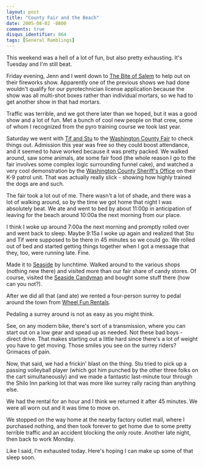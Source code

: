 ```yaml
---
layout: post
title: "County Fair and the Beach"
date: 2005-08-02 -0800
comments: true
disqus_identifier: 864
tags: [General Ramblings]
---
```

This weekend was a hell of a lot of fun, but also pretty exhausting.
It's Tuesday and I'm still beat.
 
 Friday evening, Jenn and I went down to [The Bite of
Salem](http://www.biteofsalem.com/) to help out on their fireworks show.
Apparently one of the previous shows we had done wouldn't qualify for
our pyrotechnician license application because the show was all
multi-shot boxes rather than individual mortars, so we had to get
another show in that had mortars.
 
 Traffic was terrible, and we got there later than we hoped, but it was
a good show and a lot of fun. Met a bunch of cool new people on that
crew, some of whom I recognized from the pyro training course we took
last year.
 
 Saturday we went with [Tif and Stu](http://www.stuartthompson.net) to
the [Washington County Fair](http://www.faircomplex.com/) to check
things out. Admission this year was free so they could boost attendance,
and it seemed to have worked because it was pretty packed. We walked
around, saw some animals, ate some fair food (the whole reason I go to
the fair involves some complex logic surrounding funnel cake), and
watched a very cool demonstration by the [Washington County Sheriff's
Office](http://www.co.washington.or.us/sheriff/) on their K-9 patrol
unit. That was actually really slick - showing how highly trained the
dogs are and such.
 
 The fair took a lot out of me. There wasn't a lot of shade, and there
was a lot of walking around, so by the time we got home that night I was
absolutely beat. We ate and went to bed by about 11:00p in anticipation
of leaving for the beach around 10:00a the next morning from our place.
 
 I think I woke up around 7:00a the next morning and promptly rolled
over and went back to sleep. Maybe 9:15a I woke up again and realized
that Stu and Tif were supposed to be there in 45 minutes so we could go.
We rolled out of bed and started getting things together when I got a
message that they, too, were running late. Fine.
 
 Made it to [Seaside](http://www.seasideor.com/) by lunchtime. Walked
around to the various shops (nothing new there) and visited more than
our fair share of candy stores. Of course, visited the [Seaside
Candyman](http://www.seasidecandyman.com/) and bought some stuff there
(how can you not?).
 
 After we did all that (and ate) we rented a four-person surrey to pedal
around the town from [Wheel Fun
Rentals](http://www.wheelfunrentals.com/listlocations/65).
 
 Pedaling a surrey around is not as easy as you might think.
 
 See, on any modern bike, there's sort of a transmission, where you can
start out on a low gear and spead up as needed. Not these bad boys -
direct drive. That makes starting out a little hard since there's a lot
of weight you have to get moving. Those smiles you see on the surrey
riders? Grimaces of pain.
 
 Now, that said, we had a frickin' blast on the thing. Stu tried to pick
up a passing volleyball player (which got him punched by the other three
folks on the cart simultaneously) and we made a fantastic last-minute
tour through the Shilo Inn parking lot that was more like surrey rally
racing than anything else.
 
 We had the rental for an hour and I think we returned it after 45
minutes. We were all worn out and it was time to move on.
 
 We stopped on the way home at the nearby factory outlet mall, where I
purchased nothing, and then took forever to get home due to some pretty
terrible traffic and an accident blocking the only route. Another late
night, then back to work Monday.
 
 Like I said, I'm exhausted today. Here's hoping I can make up some of
that sleep soon.
